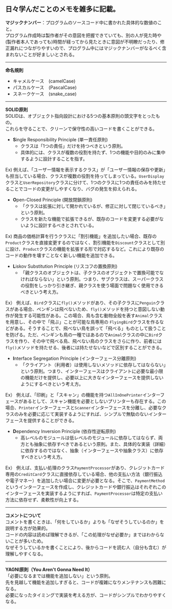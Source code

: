 ## 日々学んだことのメモを雑多に記載。

**マジックナンバー**：プログラムのソースコード中に書かれた具体的な数値のこと。  
プログラム作成時は製作者がその意図を把握できていても、別の人が見た時や(製作者本人であっても)時間が経ってから見たときに意図が不明瞭だったり、修正漏れにつながりやすいので、プログラム中にはマジックナンバーがなるべく含まれないことが好ましいとされる。

---

**命名規則**  
- キャメルケース　(camelCase)
- パスカルケース　(PascalCase)
- スネークケース　(snake_case)

---

**SOLID原則**  
SOLIDは、オブジェクト指向設計における5つの基本原則の頭文字をとったもの。  
これらを守ることで、クリーンで保守性の高いコードを書くことができる。

- **S**ingle Responsibility Principle (単一責任原則)
  - クラスは「1つの責任」だけを持つべきという原則。  
  - 具体的には、クラスが複数の役割を持たず、1つの機能や目的のみに集中するように設計することを指す。

Ex) 例えば、「ユーザー情報を表示するクラス」が「ユーザー情報の保存や更新」も担当している場合、クラスが複数の役割を持ってしまっている。`UserDisplay`クラスと`UserRepository`クラスに分けて、1つのクラスに1つの責任のみを持たせることでコードの変更がしやすくなり、バグの発生を抑えられる。

- **O**pen-Closed Principle (開放閉鎖原則)
  - 「クラスは拡張に対して開かれているが、修正に対して閉じているべき」という原則。
  - クラスを新たな機能で拡張できるが、既存のコードを変更する必要がないように設計するべきとされている。

Ex) 商品の価格計算を行うクラスに「割引機能」を追加したい場合、既存の`Product`クラスを直接変更するのではなく、割引機能を`Discount`クラスとして別に設け、`Product`クラスの機能を拡張する形で対応するなど。これにより既存のコードの動作を壊すことなく新しい機能を追加できる。

- **L**iskov Substitution Principle (リスコフの置換原則)
  - 「親クラスのオブジェクトは、子クラスのオブジェクトで置換可能でなければならない」という原則。つまり、サブクラスは、スーパークラスの役割をしっかり引き継ぎ、親クラスを使う場面で問題なく使用できるべきという考え方。

Ex） 例えば、`Bird`クラスに`fly()`メソッドがあり、その子クラスに`Penguin`クラスがある場合、ペンギンは飛べないため、`fly()`メソッドを持つと意図しない動作が発生する可能性がある。この場合、鳥も含む動物全般を表す`Animal`クラスを用意し、その中で「飛ぶ」ことが可能な鳥専用の `FlyingBird`クラスを作るなどがある。そうすることで、飛べない鳥を誤って「飛べる」ものとして扱うことを防げる。ただ、ペンギンも鳥の一種ではあるので`Animal`クラスの中に`Bird`クラスを作り、その中で飛べる鳥、飛べない鳥のクラスをさらに作り、前者には`fly()`メソッドを持たせる、後者には持たせないなどで区別することができる。
    
- **I**nterface Segregation Principle (インターフェース分離原則)
  - 「クライアント（利用者）は使用しないメソッドに依存してはならない」という原則。つまり、インターフェースはクライアントに必要な最小限の機能だけを提供し、必要以上に大きなインターフェースを提供しないようにするべきという考え方。

Ex） 例えば、「印刷」と「スキャン」の機能を持つ`AllInOnePrinter`インターフェースがあるとして、スキャン機能を必要としないプリンターも存在する。この場合、`Printer`インターフェースと`Scanner`インターフェースを分離し、必要なクラスのみを必要に応じて実装するようにすれば、シンプルで無駄のないインターフェースを提供することができる。

- **D**ependency Inversion Principle (依存性逆転原則)
  - 高レベルのモジュールは低レベルのモジュールに依存してはならず、両方とも抽象に依存すべきであるという原則。また、具体的な実装（詳細）に依存するのではなく、抽象（インターフェースや抽象クラス）に依存すべきという考え方。

Ex） 例えば、支払い処理のクラス`PaymentProcessor`があり、クレジットカード専用の`CreditCard`クラスに直接依存している場合、他の支払い方法（銀行振込や電子マネー）を追加したい場合に変更が必要となる。そこで、`PaymentMethod`というインターフェースを作成し、クレジットカードや銀行振込はそれぞれこのインターフェースを実装するようにすれば、`PaymentProcessor`は特定の支払い方法に依存せず、柔軟性が向上する。

---

**コメントについて**  
コメントを書くときは、「何をしているか」よりも「なぜそうしているのか」を説明する方が効果的。  
コードの内容は読めば理解できるが、「この処理がなぜ必要か」まではわからないことが多いため。  
なぜそうしているかを書くことにより、後からコードを読む人（自分も含む）が理解しやすくなる。

---

 **YAGNI原則（You Aren't Gonna Need It）**  
「必要になるまでは機能を追加しない」という原則。  
先を見越して機能を追加しすぎると、コードが複雑になりメンテナンスも困難になる。  
必要になったタイミングで実装を考える方が、コードがシンプルでわかりやすくなる。
